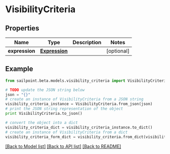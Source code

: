 # VisibilityCriteria


## Properties
Name | Type | Description | Notes
------------ | ------------- | ------------- | -------------
**expression** | [**Expression**](Expression.md) |  | [optional] 

## Example

```python
from sailpoint.beta.models.visibility_criteria import VisibilityCriteria

# TODO update the JSON string below
json = "{}"
# create an instance of VisibilityCriteria from a JSON string
visibility_criteria_instance = VisibilityCriteria.from_json(json)
# print the JSON string representation of the object
print VisibilityCriteria.to_json()

# convert the object into a dict
visibility_criteria_dict = visibility_criteria_instance.to_dict()
# create an instance of VisibilityCriteria from a dict
visibility_criteria_form_dict = visibility_criteria.from_dict(visibility_criteria_dict)
```
[[Back to Model list]](../README.md#documentation-for-models) [[Back to API list]](../README.md#documentation-for-api-endpoints) [[Back to README]](../README.md)


